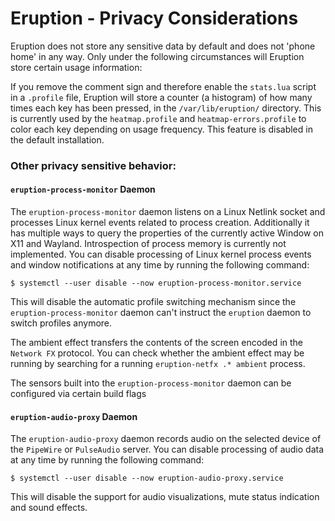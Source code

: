 # Eruption - Privacy Considerations

Eruption does not store any sensitive data by default and does not 'phone home' in any way. Only under the following
circumstances will Eruption store certain usage information:

If you remove the comment sign and therefore enable the `stats.lua` script in a `.profile` file, Eruption will store a
counter (a histogram) of how many times each key has been pressed, in the `/var/lib/eruption/` directory.
This is currently used by the `heatmap.profile` and `heatmap-errors.profile` to color each key depending on usage
frequency. This feature is disabled in the default installation.

### Other privacy sensitive behavior:

#### `eruption-process-monitor` Daemon

The `eruption-process-monitor` daemon listens on a Linux Netlink socket and processes Linux kernel events related to
process creation. Additionally it has multiple ways to query the properties of the currently active Window on X11 and
Wayland. Introspection of process memory is currently not implemented. You can disable processing of Linux kernel
process events and window notifications at any time by running the following command:

```shell
$ systemctl --user disable --now eruption-process-monitor.service
```

This will disable the automatic profile switching mechanism since the `eruption-process-monitor` daemon can't instruct
the `eruption` daemon to switch profiles anymore.

The ambient effect transfers the contents of the screen encoded in the `Network FX` protocol.
You can check whether the ambient effect may be running by searching for a running `eruption-netfx .* ambient` process.

The sensors built into the `eruption-process-monitor` daemon can be configured via certain build flags

#### `eruption-audio-proxy` Daemon

The `eruption-audio-proxy` daemon records audio on the selected device of the `PipeWire` or `PulseAudio` server.
You can disable processing of audio data at any time by running the following command:

```shell
$ systemctl --user disable --now eruption-audio-proxy.service
```

This will disable the support for audio visualizations, mute status indication and sound effects.
